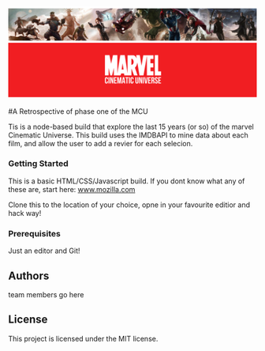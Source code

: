 ![All about the marvel universe!](marvel_banner.png "The MCU")

#A Retrospective of phase one of the MCU 

Tis is a node-based build that explore the last 15 years (or so) of the marvel Cinematic Universe. This build uses the IMDBAPI to mine data about each film, and allow the user to add a revier for each selecion.

### Getting Started
This is a basic HTML/CSS/Javascript build. If you dont know what any of these are, start here: www.mozilla.com 

Clone this to the location of your choice, opne in your favourite editior and hack way!

### Prerequisites
Just an editor and Git!

## Authors
team members go here

## License
This project is licensed under the MIT license.
